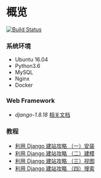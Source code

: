 # 概览
[![Build Status](https://travis-ci.org/edison7500/dugong.svg?branch=master)](https://travis-ci.org/edison7500/dugong)

### 系统环境
* Ubuntu 16.04
* Python3.6
* MySQL
* Nginx
* Docker

### Web Framework
* *django-1.8.18* [相关文档](https://docs.djangoproject.com/en/1.8/)



### 教程
* [利用 Django 建站攻略 （一）安装](http://jiaxin.im/blog/li-yong-django-jian-zhan-gong/)
* [利用 Django 建站攻略 （二）建模](http://jiaxin.im/blog/li-yong-django-jian-zhan-gon-1/)
* [利用 Django 建站攻略 （三）视图](http://jiaxin.im/blog/li-yong-django-jian-zhan-gon-2/)
* [利用 Django 建站攻略 （四）搜索](http://jiaxin.im/blog/li-yong-django-jian-zhan-gon-3/)
